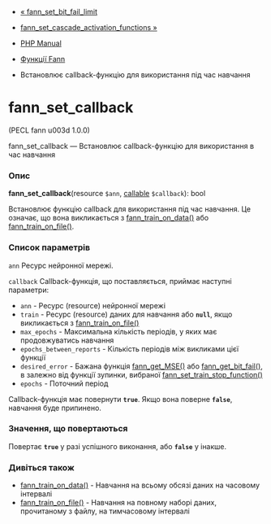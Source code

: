 - [« fann_set_bit_fail_limit](function.fann-set-bit-fail-limit.md)
- [fann_set_cascade_activation_functions
»](function.fann-set-cascade-activation-functions.md)

- [PHP Manual](index.md)
- [Функції Fann](ref.fann.md)
- Встановлює callback-функцію для використання під час навчання

# fann_set_callback

(PECL fann u003d 1.0.0)

fann_set_callback — Встановлює callback-функцію для використання в
час навчання

### Опис

**fann_set_callback**(resource `$ann`,
[callable](language.types.callable.md) `$callback`): bool

Встановлює функцію callback для використання під час навчання. Це
означає, що вона викликається з
[fann_train_on_data()](function.fann-train-on-data.md) або
[fann_train_on_file()](function.fann-train-on-file.md).

### Список параметрів

`ann`
Ресурс нейронної мережі.

`callback`
Callback-функція, що поставляється, приймає наступні параметри:

- `ann` - Ресурс (resource) нейронної мережі
- `train` - Ресурс (resource) даних для навчання або **`null`**, якщо
викликається з
[fann_train_on_file()](function.fann-train-on-file.md)
- `max_epochs` - Максимальна кількість періодів, у яких має
продовжуватись навчання
- `epochs_between_reports` - Кількість періодів між викликами цієї
функції
- `desired_error` - Бажана функція
[fann_get_MSE()](function.fann-get-mse.md) або
[fann_get_bit_fail()](function.fann-get-bit-fail.md), в
залежно від функції зупинки, вибраної
[fann_set_train_stop_function()](function.fann-set-train-stop-function.md)
- `epochs` - Поточний період

Callback-функція має повернути **`true`**. Якщо вона поверне **`false`**,
навчання буде припинено.

### Значення, що повертаються

Повертає **`true`** у разі успішного виконання, або **`false`** у
інакше.

### Дивіться також

- [fann_train_on_data()](function.fann-train-on-data.md) - Навчання
на всьому обсязі даних на часовому інтервалі
- [fann_train_on_file()](function.fann-train-on-file.md) - Навчання
на повному наборі даних, прочитаному з файлу, на тимчасовому
інтервалі
